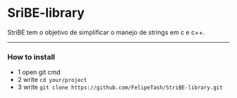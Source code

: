 # SriBE-library
StriBE tem o objetivo de simplificar o manejo de strings em c e c++.

---

### How to install
- 1 open git cmd
- 2 write `cd your/project`
- 3 write `git clone https://github.com/FelipeTash/StriBE-library.git`
